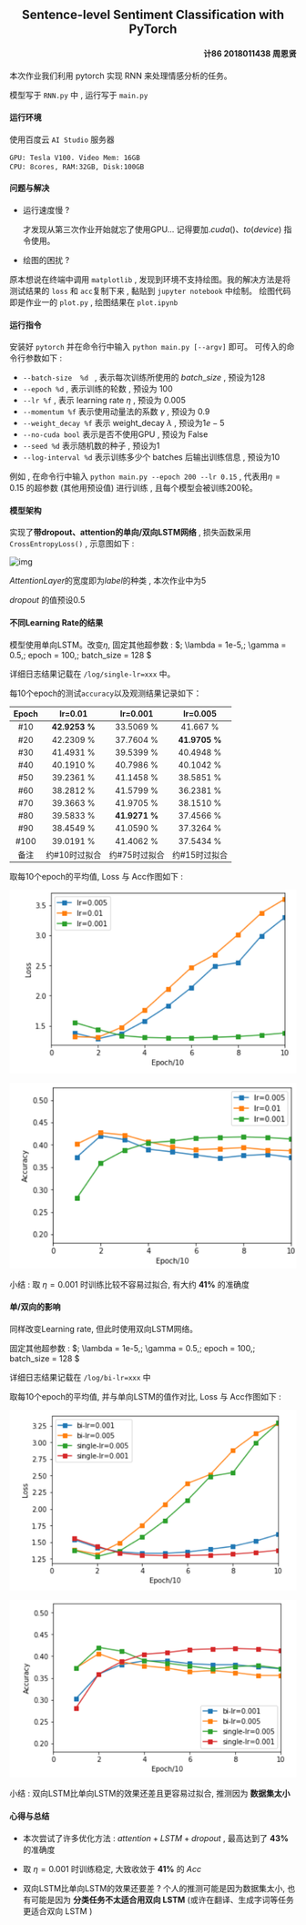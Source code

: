 <h2 align = center>Sentence-level Sentiment Classification with PyTorch</h2>
<h4 align = right> 计86 2018011438 周恩贤</h4>
本次作业我们利用 pytorch 实现 RNN 来处理情感分析的任务。

模型写于 ```RNN.py``` 中 , 运行写于 ```main.py​```

#### 运行环境

使用百度云 ```AI Studio``` 服务器

```
GPU: Tesla V100. Video Mem: 16GB
CPU: 8cores, RAM:32GB, Disk:100GB
```



#### 问题与解决

- 运行速度慢 ?

  才发现从第三次作业开始就忘了使用GPU... 记得要加$.cuda()$、$to(device)$ 指令使用。

-  绘图的困扰 ?

  原本想说在终端中调用 ```matplotlib``` , 发现到环境不支持绘图。我的解决方法是将测试结果的 ```loss``` 和 ```acc```复制下来 , 黏贴到 ```jupyter notebook``` 中绘制。 绘图代码即是作业一的 ```plot.py``` , 绘图结果在 ```plot.ipynb```

  

#### 运行指令

安装好 ```pytorch``` 并在命令行中输入 ```python main.py [--argv]``` 即可。 可传入的命令行参数如下 :

- ```--batch-size  %d ``` , 表示每次训练所使用的 $batch\_size$ , 预设为128
- ```--epoch %d```  , 表示训练的轮数 , 预设为 100
- ```--lr %f``` , 表示 learning rate $\eta$ , 预设为 0.005
- ```--momentum %f``` 表示使用动量法的系数 $\gamma$ , 预设为 0.9
- ```--weight_decay %f``` 表示 weight_decay $\lambda$ , 预设为$1e-5$
- ```--no-cuda bool``` 表示是否不使用GPU , 预设为 False
- ```--seed %d``` 表示随机数的种子 , 预设为1
- ```--log-interval %d``` 表示训练多少个 batches 后输出训练信息 , 预设为10

例如 , 在命令行中输入 ```python main.py --epoch 200 --lr 0.15``` , 代表用$\eta = 0.15$ 的超参数 (其他用预设值) 进行训练 , 且每个模型会被训练200轮。 



#### 模型架构 

实现了**带dropout、attention的单向/双向LSTM网络** , 损失函数采用 ```CrossEntropyLoss()``` , 示意图如下 :

![img](https://timgsa.baidu.com/timg?image&quality=80&size=b9999_10000&sec=1575995482519&di=9a5e20eb59a8a3975f06813b2cb1d705&imgtype=0&src=http%3A%2F%2Fimg2018.cnblogs.com%2Fblog%2F1335117%2F201901%2F1335117-20190102140027405-1649634369.png)

$Attention Layer$的宽度即为$label$的种类 , 本次作业中为5

$dropout$ 的值预设0.5



#### 不同Learning Rate的结果

模型使用单向LSTM。改变$\eta$, 固定其他超参数 :   $\; \lambda = 1e-5,\; \gamma = 0.5,\; epoch = 100,\; batch\_size = 128 $

详细日志结果记载在 ```/log/single-lr=xxx``` 中。

每10个epoch的测试```accuracy```以及观测结果记录如下：

| Epoch |    lr=0.01    |   lr=0.001    |   lr=0.005    |
| :---: | :-----------: | :-----------: | :-----------: |
|  #10  | **42.9253 %** |   33.5069 %   |   41.667 %    |
|  #20  |   42.2309 %   |   37.7604 %   | **41.9705 %** |
|  #30  |   41.4931 %   |   39.5399 %   |   40.4948 %   |
|  #40  |   40.1910 %   |   40.7986 %   |   40.1042 %   |
|  #50  |   39.2361 %   |   41.1458 %   |   38.5851 %   |
|  #60  |   38.2812 %   |   41.5799 %   |   36.2381 %   |
|  #70  |   39.3663 %   |   41.9705 %   |   38.1510 %   |
|  #80  |   39.5833 %   | **41.9271 %** |   37.4566 %   |
|  #90  |   38.4549 %   |   41.0590 %   |   37.3264 %   |
| #100  |   39.0191 %   |   41.4062 %   |   37.5434 %   |
| 备注  | 约#10时过拟合 | 约#75时过拟合 | 约#15时过拟合 |

取每10个epoch的平均值, Loss 与 Acc作图如下 :

![](pic/Loss.PNG)

![](pic/Acc.PNG)

小结 :  取 $\eta = 0.001$ 时训练比较不容易过拟合, 有大约 **41%** 的准确度

 

#### 单/双向的影响

同样改变Learning rate, 但此时使用双向LSTM网络。

固定其他超参数 :   $\; \lambda = 1e-5,\; \gamma = 0.5,\; epoch = 100,\; batch\_size = 128 $

详细日志结果记载在 ```/log/bi-lr=xxx``` 中

取每10个epoch的平均值, 并与单向LSTM的值作对比, Loss 与 Acc作图如下 :

![](pic/biLoss.PNG)

![](pic/biAcc.PNG)

小结 :  双向LSTM比单向LSTM的效果还差且更容易过拟合, 推测因为 **数据集太小**



#### 心得与总结

- 本次尝试了许多优化方法 : $attention + LSTM + dropout$ , 最高达到了 **43%** 的准确度

- 取 $\eta = 0.001$ 时训练稳定, 大致收敛于 **41%** 的 $Acc$

- 双向LSTM比单向LSTM的效果还要差 ? 个人的推测可能是因为数据集太小, 也有可能是因为 **分类任务不太适合用双向 LSTM** (或许在翻译、生成字词等任务更适合双向 LSTM )

  
